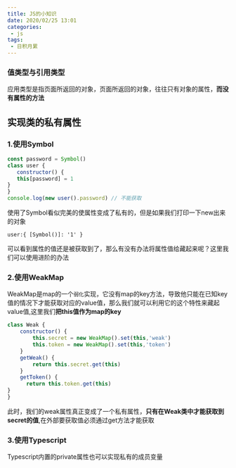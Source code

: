 ```yaml
---
title: JS的小知识
date: 2020/02/25 13:01
categories: 
 - js
tags: 
 - 日积月累
---
```


### 值类型与引用类型

应用类型是指页面所返回的对象，页面所返回的对象，往往只有对象的属性，**而没有属性的方法**

## 实现类的私有属性

### 1.使用Symbol
````javascript
const password = Symbol()
class user {
   constructor() {
   this[password] = 1
}
}
console.log(new user().password) // 不能获取
````
使用了Symbol看似完美的使属性变成了私有的，但是如果我们打印一下new出来的对象

`user:{ [Symbol()]: '1' }`

可以看到属性的值还是被获取到了，那么有没有办法将属性值给藏起来呢？这里我们可以使用进阶的办法

### 2.使用WeakMap

WeakMap是map的一个`弱化`实现，它没有map的key方法，导致他只能在已知key值的情况下才能获取对应的value值，那么我们就可以利用它的这个特性来藏起value值,这里我们**把this值作为map的key**

```javascript
class Weak {
    constructor() {
        this.secret = new WeakMap().set(this,'weak')
        this.token = new WeakMap().set(this,'token')
    }
    getWeak() {
        return this.secret.get(this)
    }
    getToken() {
      return this.token.get(this)    
}
}
```

此时，我们的weak属性真正变成了一个私有属性，**只有在Weak类中才能获取到secret的值**,在外部要获取值必须通过get方法才能获取

### 3.使用Typescript

Typescript内置的private属性也可以实现私有的成员变量



